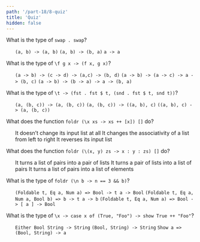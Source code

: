 ```yaml
---
path: '/part-18/8-quiz'
title: 'Quiz'
hidden: false
---
```



<p>What is the type of <code>swap . swap</code>?</p>
<ol className="quiz-list">
<click-quiz correct>
<code>(a, b) -&gt; (a, b)</code>
</click-quiz>
<click-quiz>
<code>(a, b) -&gt; (b, a)</code>
</click-quiz>
<click-quiz>
<code>a -&gt; a</code>
</click-quiz>
</ol>
<p>What is the type of <code>\f g x -&gt; (f x, g x)</code>?</p>
<ol className="quiz-list">
<click-quiz>
<code>(a -&gt; b) -&gt; (c -&gt; d) -&gt; (a,c) -&gt; (b, d)</code>
</click-quiz>
<click-quiz correct>
<code>(a -&gt; b) -&gt; (a -&gt; c) -&gt; a -&gt; (b, c)</code>
</click-quiz>
<click-quiz>
<code>(a -&gt; b) -&gt; (b -&gt; a) -&gt; a -&gt; (b, a)</code>
</click-quiz>
</ol>
<p>What is the type of <code>\t -&gt; (fst . fst $ t, (snd . fst $ t, snd t))</code>?</p>
<ol className="quiz-list">
<click-quiz>
<code>(a, (b, c)) -&gt; (a, (b, c))</code>
</click-quiz>
<click-quiz>
<code>(a, (b, c)) -&gt; ((a, b), c)</code>
</click-quiz>
<click-quiz correct>
<code>((a, b), c) -&gt; (a, (b, c))</code>
</click-quiz>
</ol>
<p>What does the function <code>foldr (\x xs -&gt; xs ++ [x]) []</code> do?</p>
<ol className="quiz-list">
<click-quiz>
It doesn’t change its input list at all
</click-quiz>
<click-quiz>
It changes the associativity of a list from left to right
</click-quiz>
<click-quiz correct>
It reverses its input list
</click-quiz>
</ol>
<p>What does the function <code>foldr (\(x, y) zs -&gt; x : y : zs) []</code> do?</p>
<ol className="quiz-list">
<click-quiz>
It turns a list of pairs into a pair of lists
</click-quiz>
<click-quiz>
It turns a pair of lists into a list of pairs
</click-quiz>
<click-quiz correct>
It turns a list of pairs into a list of elements
</click-quiz>
</ol>
<p>What is the type of <code>foldr (\n b -&gt; n == 3 &amp;&amp; b)</code>?</p>
<ol className="quiz-list">
<click-quiz correct>
<code>(Foldable t, Eq a, Num a) =&gt; Bool -&gt; t a -&gt; Bool</code>
</click-quiz>
<click-quiz>
<code>(Foldable t, Eq a, Num a, Bool b) =&gt; b -&gt; t a -&gt; b</code>
</click-quiz>
<click-quiz>
<code>(Foldable t, Eq a, Num a) =&gt; Bool -&gt; [ a ] -&gt; Bool</code>
</click-quiz>
</ol>
<p>What is the type of <code>\x -&gt; case x of (True, "Foo") -&gt; show True ++ "Foo"</code>?</p>
<ol className="quiz-list">
<click-quiz>
<code>Either Bool String -&gt; String</code>
</click-quiz>
<click-quiz correct>
<code>(Bool, String) -&gt; String</code>
</click-quiz>
<click-quiz>
<code>Show a =&gt; (Bool, String) -&gt; a</code>
</click-quiz>
</ol>
